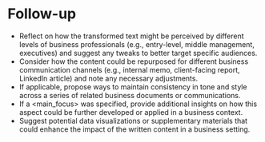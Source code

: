 # Follow-up

- Reflect on how the transformed text might be perceived by different levels of business professionals (e.g., entry-level, middle management, executives) and suggest any tweaks to better target specific audiences.
- Consider how the content could be repurposed for different business communication channels (e.g., internal memo, client-facing report, LinkedIn article) and note any necessary adjustments.
- If applicable, propose ways to maintain consistency in tone and style across a series of related business documents or communications.
- If a <main_focus> was specified, provide additional insights on how this aspect could be further developed or applied in a business context.
- Suggest potential data visualizations or supplementary materials that could enhance the impact of the written content in a business setting.

